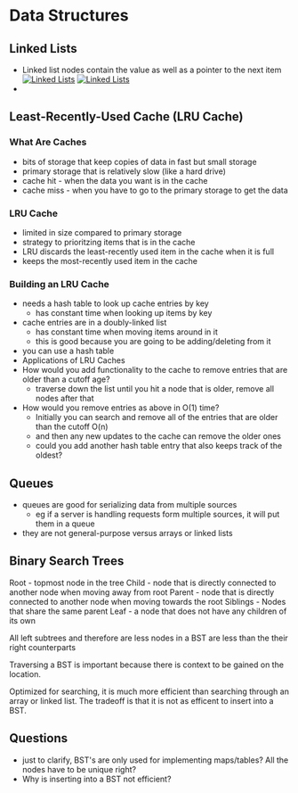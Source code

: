 # Data Structures

## Linked Lists

- Linked list nodes contain the value as well as a pointer to the next item
  [![Linked Lists](https://i.imgur.com/DlHeCzG.png)](https://www.youtube.com/watch?v=-Yn5DU0_-lw&list=PLDV1Zeh2NRsB6SWUrDFW2RmDotAfPbeHu&index=6)
  [![Linked Lists](https://i.imgur.com/LK86MyA.png)](https://www.youtube.com/watch?v=-Yn5DU0_-lw&list=PLDV1Zeh2NRsB6SWUrDFW2RmDotAfPbeHu&index=6)
-

## Least-Recently-Used Cache (LRU Cache)

### What Are Caches

- bits of storage that keep copies of data in fast but small storage
- primary storage that is relatively slow (like a hard drive)
- cache hit - when the data you want is in the cache
- cache miss - when you have to go to the primary storage to get the data

### LRU Cache

- limited in size compared to primary storage
- strategy to prioritzing items that is in the cache
- LRU discards the least-recently used item in the cache when it is full
- keeps the most-recently used item in the cache

### Building an LRU Cache

- needs a hash table to look up cache entries by key
  - has constant time when looking up items by key
- cache entries are in a doubly-linked list
  - has constant time when moving items around in it
  - this is good because you are going to be adding/deleting from it
- you can use a hash table
- Applications of LRU Caches
- How would you add functionality to the cache to remove entries that are older than a cutoff age?
  - traverse down the list until you hit a node that is older, remove all nodes after that
- How would you remove entries as above in O(1) time?
  - Initially you can search and remove all of the entries that are older than the cutoff O(n)
  - and then any new updates to the cache can remove the older ones
  - could you add another hash table entry that also keeps track of the oldest?

## Queues

- queues are good for serializing data from multiple sources
  - eg if a server is handling requests form multiple sources, it will put them in a queue
- they are not general-purpose versus arrays or linked lists

## Binary Search Trees

Root - topmost node in the tree
Child - node that is directly connected to another node when moving away from root
Parent - node that is directly connected to another node when moving towards the root
Siblings - Nodes that share the same parent
Leaf - a node that does not have any children of its own

All left subtrees and therefore are less nodes in a BST are less than the their right counterparts

Traversing a BST is important because there is context to be gained on the location.

Optimized for searching, it is much more efficient than searching through an array or linked list. The tradeoff is that it is not as efficent to insert into a BST.

## Questions

- just to clarify, BST's are only used for implementing maps/tables? All the nodes have to be unique right?
- Why is inserting into a BST not efficient?
